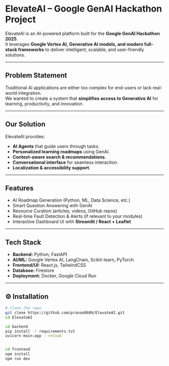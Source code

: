 # ElevateAI – Google GenAI Hackathon Project  

ElevateAI is an AI-powered platform built for the **Google GenAI Hackathon 2025**.  
It leverages **Google Vertex AI, Generative AI models, and modern full-stack frameworks** to deliver intelligent, scalable, and user-friendly solutions.  

---

## Problem Statement  
Traditional AI applications are either too complex for end-users or lack real-world integration.  
We wanted to create a system that **simplifies access to Generative AI** for learning, productivity, and innovation.  

---

## Our Solution  
ElevateAI provides:  
-  **AI Agents** that guide users through tasks.  
-  **Personalized learning roadmaps** using GenAI.  
-  **Context-aware search & recommendations**.  
-  **Conversational interface** for seamless interaction.  
-  **Localization & accessibility support**.  

---

## Features  
- AI Roadmap Generation (Python, ML, Data Science, etc.)  
- Smart Question Answering with GenAI  
- Resource Curation (articles, videos, GitHub repos)  
- Real-time Fault Detection & Alerts (if relevant to your modules)  
- Interactive Dashboard UI with **Streamlit / React + Leaflet**  

---

## Tech Stack  
- **Backend:** Python, FastAPI  
- **AI/ML:** Google Vertex AI, LangChain, Scikit-learn, PyTorch  
- **Frontend/UI:** React.js, TailwindCSS  
- **Database:** Firestore 
- **Deployment:** Docker, Google Cloud Run  

---

## ⚙️ Installation  

```bash
# Clone the repo
git clone https://github.com/pranao0609/ElevateAI.git
cd ElevateAI

cd backend
pip install -r requirements.txt
uvicorn main:app --reload


cd frontend
npm install
npm run dev
